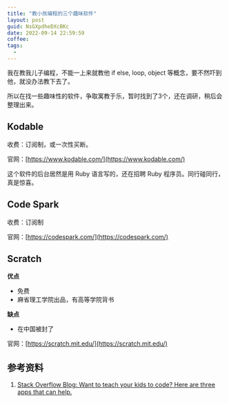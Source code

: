 ```yaml
---
title: "教小孩编程的三个趣味软件"
layout: post
guid: NsGXpdheDXcBKc
date: 2022-09-14 22:59:59
coffee:
tags:
  -
---
```


我在教我儿子编程，不能一上来就教他 if else, loop, object 等概念，要不然吓到他，就没办法教下去了。

所以在找一些趣味性的软件，争取寓教于乐，暂时找到了3个，还在调研，稍后会整理出来。


## Kodable

收费：订阅制，或一次性买断。

官网：[https://www.kodable.com/](https://www.kodable.com/)

这个软件的后台居然是用 Ruby 语言写的，还在招聘 Ruby 程序员。同行碰同行，真是惊喜。

## Code Spark

收费：订阅制

官网：[https://codespark.com/](https://codespark.com/)


## Scratch

**优点**

- 免费
- 麻省理工学院出品，有高等学院背书

**缺点**

- 在中国被封了


官网：[https://scratch.mit.edu/](https://scratch.mit.edu/)


## 参考资料

1. [Stack Overflow Blog: Want to teach your kids to code? Here are three apps that can help.](https://stackoverflow.blog/2021/01/12/want-to-teach-your-kids-to-code-here-are-three-apps-that-can-help/)